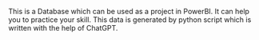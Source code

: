 This is a Database which can be used as a project in PowerBI. It can help you to practice your skill.
This data is generated by python script which is written with the help  of ChatGPT.
